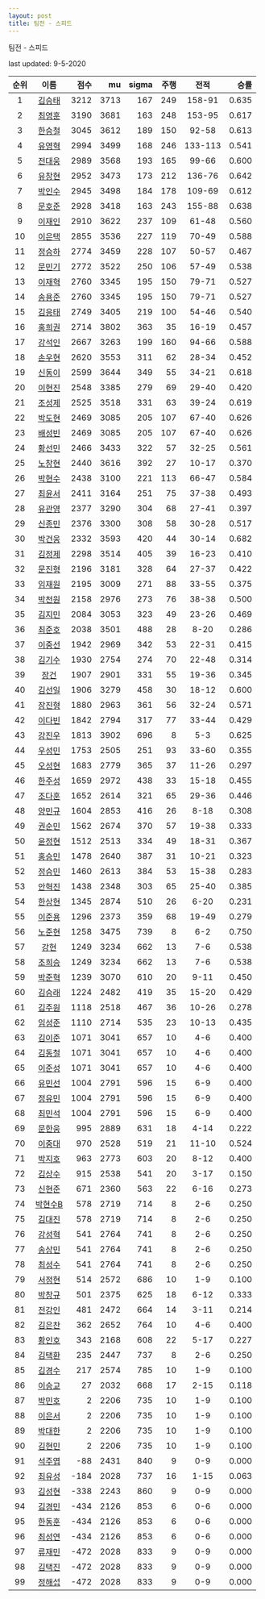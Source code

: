 ```yaml
---
layout: post
title: 팀전 - 스피드
---
```



팀전 - 스피드


last updated: 9-5-2020

| 순위 | 이름 | 점수 | mu | sigma | 주행 | 전적 | 승률 |
|:---:|:---:|---:|---:|---:|---:|:---:|---:|
| 1 | [김승태](../gimseungtae) | 3212 | 3713 | 167 | 249 | 158-91 | 0.635 |
| 2 | [최영훈](../choiyeonghun) | 3190 | 3681 | 163 | 248 | 153-95 | 0.617 |
| 3 | [한승철](../hanseungcheol) | 3045 | 3612 | 189 | 150 | 92-58 | 0.613 |
| 4 | [유영혁](../yuyeonghyeok) | 2994 | 3499 | 168 | 246 | 133-113 | 0.541 |
| 5 | [전대웅](../jeondaewoong) | 2989 | 3568 | 193 | 165 | 99-66 | 0.600 |
| 6 | [유창현](../yuchanghyeon) | 2952 | 3473 | 173 | 212 | 136-76 | 0.642 |
| 7 | [박인수](../bakinsu) | 2945 | 3498 | 184 | 178 | 109-69 | 0.612 |
| 8 | [문호준](../munhojun) | 2928 | 3418 | 163 | 243 | 155-88 | 0.638 |
| 9 | [이재인](../ijaein) | 2910 | 3622 | 237 | 109 | 61-48 | 0.560 |
| 10 | [이은택](../ieuntaek) | 2855 | 3536 | 227 | 119 | 70-49 | 0.588 |
| 11 | [정승하](../jeongseungha) | 2774 | 3459 | 228 | 107 | 50-57 | 0.467 |
| 12 | [문민기](../munmingi) | 2772 | 3522 | 250 | 106 | 57-49 | 0.538 |
| 13 | [이재혁](../ijaehyeok) | 2760 | 3345 | 195 | 150 | 79-71 | 0.527 |
| 14 | [송용준](../songyongjun) | 2760 | 3345 | 195 | 150 | 79-71 | 0.527 |
| 15 | [김응태](../gimeungtae) | 2749 | 3405 | 219 | 100 | 54-46 | 0.540 |
| 16 | [홍희권](../hongheegweon) | 2714 | 3802 | 363 | 35 | 16-19 | 0.457 |
| 17 | [강석인](../gangseokin) | 2667 | 3263 | 199 | 160 | 94-66 | 0.588 |
| 18 | [손우현](../sonuhyeon) | 2620 | 3553 | 311 | 62 | 28-34 | 0.452 |
| 19 | [신동이](../shindongi) | 2599 | 3644 | 349 | 55 | 34-21 | 0.618 |
| 20 | [이현진](../ihyeonjin) | 2548 | 3385 | 279 | 69 | 29-40 | 0.420 |
| 21 | [조성제](../joseongje) | 2525 | 3518 | 331 | 63 | 39-24 | 0.619 |
| 22 | [박도현](../bakdohyeon) | 2469 | 3085 | 205 | 107 | 67-40 | 0.626 |
| 23 | [배성빈](../baeseongbin) | 2469 | 3085 | 205 | 107 | 67-40 | 0.626 |
| 24 | [황선민](../hwangseongmin) | 2466 | 3433 | 322 | 57 | 32-25 | 0.561 |
| 25 | [노창현](../nochanghyeon) | 2440 | 3616 | 392 | 27 | 10-17 | 0.370 |
| 26 | [박현수](../bakhyeonsu) | 2438 | 3100 | 221 | 113 | 66-47 | 0.584 |
| 27 | [최윤서](../choiyunseo) | 2411 | 3164 | 251 | 75 | 37-38 | 0.493 |
| 28 | [유관영](../yugwanyeong) | 2377 | 3290 | 304 | 68 | 27-41 | 0.397 |
| 29 | [신종민](../shinjongmin) | 2376 | 3300 | 308 | 58 | 30-28 | 0.517 |
| 30 | [박건웅](../bakgeonung) | 2332 | 3593 | 420 | 44 | 30-14 | 0.682 |
| 31 | [김정제](../gimjeongje) | 2298 | 3514 | 405 | 39 | 16-23 | 0.410 |
| 32 | [문진형](../munjinhyeong) | 2196 | 3181 | 328 | 64 | 27-37 | 0.422 |
| 33 | [임재원](../imjaewon) | 2195 | 3009 | 271 | 88 | 33-55 | 0.375 |
| 34 | [박천원](../bakcheonwon) | 2158 | 2976 | 273 | 76 | 38-38 | 0.500 |
| 35 | [김지민](../gimjimin) | 2084 | 3053 | 323 | 49 | 23-26 | 0.469 |
| 36 | [최준호](../choijunho) | 2038 | 3501 | 488 | 28 | 8-20 | 0.286 |
| 37 | [이중선](../ijungseon) | 1942 | 2969 | 342 | 53 | 22-31 | 0.415 |
| 38 | [김기수](../gimgisu) | 1930 | 2754 | 274 | 70 | 22-48 | 0.314 |
| 39 | [장건](../janggeon) | 1907 | 2901 | 331 | 55 | 19-36 | 0.345 |
| 40 | [김선일](../gimseonil) | 1906 | 3279 | 458 | 30 | 18-12 | 0.600 |
| 41 | [장진형](../jangjinhyeong) | 1880 | 2963 | 361 | 56 | 32-24 | 0.571 |
| 42 | [이다빈](../idabin) | 1842 | 2794 | 317 | 77 | 33-44 | 0.429 |
| 43 | [강진우](../gangjinwu) | 1813 | 3902 | 696 | 8 | 5-3 | 0.625 |
| 44 | [우성민](../useongmin) | 1753 | 2505 | 251 | 93 | 33-60 | 0.355 |
| 45 | [오성현](../oseonghyeon) | 1683 | 2779 | 365 | 37 | 11-26 | 0.297 |
| 46 | [한주성](../hanjuseong) | 1659 | 2972 | 438 | 33 | 15-18 | 0.455 |
| 47 | [조다훈](../jodahun) | 1652 | 2614 | 321 | 65 | 29-36 | 0.446 |
| 48 | [양민규](../yangmingyu) | 1604 | 2853 | 416 | 26 | 8-18 | 0.308 |
| 49 | [권순민](../gweonsoonmin) | 1562 | 2674 | 370 | 57 | 19-38 | 0.333 |
| 50 | [윤정현](../yunjeonghyeon) | 1512 | 2513 | 334 | 49 | 18-31 | 0.367 |
| 51 | [홍승민](../hongseungmin) | 1478 | 2640 | 387 | 31 | 10-21 | 0.323 |
| 52 | [정승민](../jeongseungmin) | 1460 | 2613 | 384 | 53 | 15-38 | 0.283 |
| 53 | [안혁진](../anhyeokjin) | 1438 | 2348 | 303 | 65 | 25-40 | 0.385 |
| 54 | [한상현](../hansanghyeon) | 1345 | 2874 | 510 | 26 | 6-20 | 0.231 |
| 55 | [이준용](../ijunyong) | 1296 | 2373 | 359 | 68 | 19-49 | 0.279 |
| 56 | [노준현](../nojunhyeon) | 1258 | 3475 | 739 | 8 | 6-2 | 0.750 |
| 57 | [강현](../ganghyeon) | 1249 | 3234 | 662 | 13 | 7-6 | 0.538 |
| 58 | [조희승](../joheeseung) | 1249 | 3234 | 662 | 13 | 7-6 | 0.538 |
| 59 | [박준혁](../bakjunhyeok) | 1239 | 3070 | 610 | 20 | 9-11 | 0.450 |
| 60 | [김승래](../gimseungrae) | 1224 | 2482 | 419 | 35 | 15-20 | 0.429 |
| 61 | [김주원](../gimjuwon) | 1118 | 2518 | 467 | 36 | 10-26 | 0.278 |
| 62 | [임성준](../imseongjun) | 1110 | 2714 | 535 | 23 | 10-13 | 0.435 |
| 63 | [김이준](../gimijun) | 1071 | 3041 | 657 | 10 | 4-6 | 0.400 |
| 64 | [김동철](../gimdongcheol) | 1071 | 3041 | 657 | 10 | 4-6 | 0.400 |
| 65 | [이준성](../ijunseong) | 1071 | 3041 | 657 | 10 | 4-6 | 0.400 |
| 66 | [유민선](../yuminseon) | 1004 | 2791 | 596 | 15 | 6-9 | 0.400 |
| 67 | [정유민](../jeongyumin) | 1004 | 2791 | 596 | 15 | 6-9 | 0.400 |
| 68 | [최민석](../choiminseok) | 1004 | 2791 | 596 | 15 | 6-9 | 0.400 |
| 69 | [문한웅](../munhanung) | 995 | 2889 | 631 | 18 | 4-14 | 0.222 |
| 70 | [이중대](../ijungdae) | 970 | 2528 | 519 | 21 | 11-10 | 0.524 |
| 71 | [박지호](../bakjiho) | 963 | 2773 | 603 | 20 | 8-12 | 0.400 |
| 72 | [김상수](../gimsangsu) | 915 | 2538 | 541 | 20 | 3-17 | 0.150 |
| 73 | [신현준](../shinhyeonjun) | 671 | 2360 | 563 | 22 | 6-16 | 0.273 |
| 74 | [박현수B](../bakhyeonsu-b) | 578 | 2719 | 714 | 8 | 2-6 | 0.250 |
| 75 | [김대진](../gimdaejin) | 578 | 2719 | 714 | 8 | 2-6 | 0.250 |
| 76 | [강성혁](../gangseonghyeok) | 541 | 2764 | 741 | 8 | 2-6 | 0.250 |
| 77 | [송상민](../songsangmin) | 541 | 2764 | 741 | 8 | 2-6 | 0.250 |
| 78 | [최성수](../choiseongsu) | 541 | 2764 | 741 | 8 | 2-6 | 0.250 |
| 79 | [서정현](../seojeonghyeon) | 514 | 2572 | 686 | 10 | 1-9 | 0.100 |
| 80 | [박창규](../bakchanggyu) | 501 | 2375 | 625 | 18 | 6-12 | 0.333 |
| 81 | [전강인](../jeongangin) | 481 | 2472 | 664 | 14 | 3-11 | 0.214 |
| 82 | [김은찬](../gimeunchan) | 362 | 2652 | 764 | 10 | 4-6 | 0.400 |
| 83 | [황인호](../hwanginho) | 343 | 2168 | 608 | 22 | 5-17 | 0.227 |
| 84 | [김택환](../gimtaekhwan) | 235 | 2447 | 737 | 8 | 2-6 | 0.250 |
| 85 | [김경수](../gimgyeongsu) | 217 | 2574 | 785 | 10 | 1-9 | 0.100 |
| 86 | [이승교](../iseunggyo) | 27 | 2032 | 668 | 17 | 2-15 | 0.118 |
| 87 | [박민호](../bakminho) | 2 | 2206 | 735 | 10 | 1-9 | 0.100 |
| 88 | [이은서](../ieunseo) | 2 | 2206 | 735 | 10 | 1-9 | 0.100 |
| 89 | [박대한](../bakdaehan) | 2 | 2206 | 735 | 10 | 1-9 | 0.100 |
| 90 | [김현민](../gimhyunmin) | 2 | 2206 | 735 | 10 | 1-9 | 0.100 |
| 91 | [석주엽](../seokjuyeob) | -88 | 2431 | 840 | 9 | 0-9 | 0.000 |
| 92 | [최유성](../choiyuseong) | -184 | 2028 | 737 | 16 | 1-15 | 0.063 |
| 93 | [김성현](../gimseonghyeon) | -338 | 2243 | 860 | 9 | 0-9 | 0.000 |
| 94 | [김경민](../gimgyeongmin) | -434 | 2126 | 853 | 6 | 0-6 | 0.000 |
| 95 | [한동훈](../handonghun) | -434 | 2126 | 853 | 6 | 0-6 | 0.000 |
| 96 | [최성연](../choiseongyeon) | -434 | 2126 | 853 | 6 | 0-6 | 0.000 |
| 97 | [류재민](../ryujaemin) | -472 | 2028 | 833 | 9 | 0-9 | 0.000 |
| 98 | [김택진](../gimtaekjin) | -472 | 2028 | 833 | 9 | 0-9 | 0.000 |
| 99 | [정해섭](../jeonghaeseop) | -472 | 2028 | 833 | 9 | 0-9 | 0.000 |
